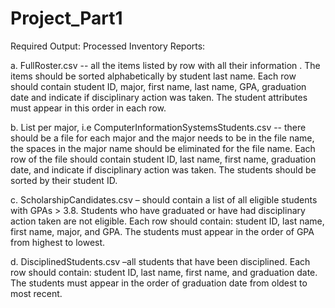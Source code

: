 # Project_Part1
Required Output:
Processed Inventory Reports:


a. FullRoster.csv -- all the items listed by row with all their information . The items should
be sorted alphabetically by student last name. Each row should contain student ID,
major, first name, last name, GPA, graduation date and indicate if disciplinary action was
taken. The student attributes must appear in this order in each row.


b. List per major, i.e ComputerInformationSystemsStudents.csv -- there should be a file for
each major and the major needs to be in the file name, the spaces in the major name
should be eliminated for the file name. Each row of the file should contain student ID,
last name, first name, graduation date, and indicate if disciplinary action was taken. The
students should be sorted by their student ID.


c. ScholarshipCandidates.csv – should contain a list of all eligible students with GPAs > 3.8.
Students who have graduated or have had disciplinary action taken are not eligible. Each
row should contain: student ID, last name, first name, major, and GPA. The students
must appear in the order of GPA from highest to lowest. 

d. DisciplinedStudents.csv –all students that have been disciplined. Each row should
contain: student ID, last name, first name, and graduation date. The students must
appear in the order of graduation date from oldest to most recent. 
